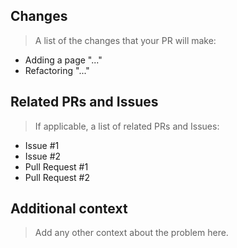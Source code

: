 ## Changes
> A list of the changes that your PR will make:
* Adding a page "..."
* Refactoring "..."

## Related PRs and Issues
> If applicable, a list of related PRs and Issues:
* Issue #1
* Issue #2
* Pull Request #1
* Pull Request #2

## Additional context
> Add any other context about the problem here.
